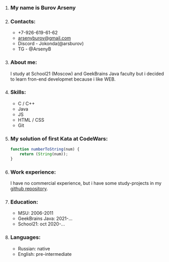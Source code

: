 1. ### My name is Burov Arseny
1. ### Contacts:
	* +7-926-619-61-62
	* arsenyburov@gmail.com
	* Discord - Jokonda(@arsburov)
	* TG - @ArsenyB
1. ### About me:
	I study at School21 (Moscow) and GeekBrains Java faculty but i decided to learn fron-end developmet because i like WEB.
1. ### Skills:
	* C / C++
	* Java
	* JS
	* HTML / CSS
	* Git
1. ### My solution of first Kata at CodeWars:
	```javascript
	function numberToString(num) {
  		return (String(num));
	}
	```
1. ### Work experience:
	I have no commercial experience, but i have some study-projects in my [github repository](https://github.com/arsburov).
1. ### Education:
	* MSU: 2006-2011
	* GeekBrains Java: 2021-...
	* School21: oct 2020-...
1. ### Languages:
	* Russian: native
	* English: pre-intermediate